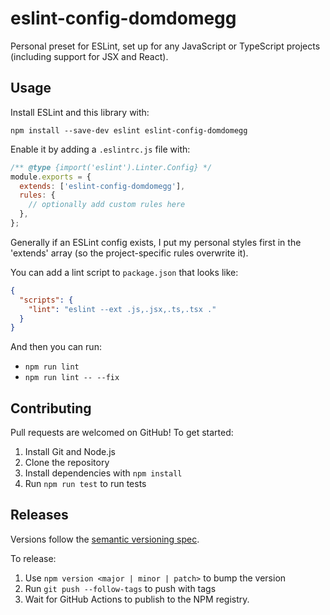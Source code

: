# eslint-config-domdomegg

Personal preset for ESLint, set up for any JavaScript or TypeScript projects (including support for JSX and React).

## Usage

Install ESLint and this library with:

```
npm install --save-dev eslint eslint-config-domdomegg
```

Enable it by adding a `.eslintrc.js` file with:

```js
/** @type {import('eslint').Linter.Config} */
module.exports = {
  extends: ['eslint-config-domdomegg'],
  rules: {
    // optionally add custom rules here
  },
};
```

Generally if an ESLint config exists, I put my personal styles first in the 'extends' array (so the project-specific rules overwrite it).

You can add a lint script to `package.json` that looks like:

```json
{
  "scripts": {
    "lint": "eslint --ext .js,.jsx,.ts,.tsx ."
  }
}
```

And then you can run:
- `npm run lint`
- `npm run lint -- --fix`

## Contributing

Pull requests are welcomed on GitHub! To get started:

1. Install Git and Node.js
2. Clone the repository
3. Install dependencies with `npm install`
4. Run `npm run test` to run tests

## Releases

Versions follow the [semantic versioning spec](https://semver.org/).

To release:

1. Use `npm version <major | minor | patch>` to bump the version
2. Run `git push --follow-tags` to push with tags
3. Wait for GitHub Actions to publish to the NPM registry.
